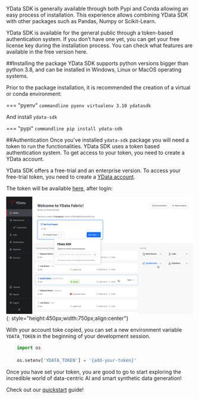 
YData SDK is generally available through both Pypi and Conda allowing an easy process of installation. This experience allows combining YData SDK with other packages such as Pandas, Numpy or Scikit-Learn. 

YData SDK is available for the general public through a token-based authentication system. If you don’t have one yet, you can get your free license key during the installation process. You can check what features are available in the free version here.

##Installing the package
YData SDK supports python versions bigger than python 3.8, and can be installed in Windows, Linux or MacOS operating systems. 

Prior to the package installation, it is recommended the creation of a virtual or conda environment:

=== "pyenv"
    ``` commandline
    pyenv virtualenv 3.10 ydatasdk
    ```

And install `ydata-sdk`

=== "pypi"
    ``` commandline
    pip install ydata-sdk
    ```

##Authentication
Once you've installed `ydata-sdk` package you will need a token to run the functionalities.
YData SDK uses a token based authentication system. To get access to your token, you need to create a YData account.

YData SDK offers a free-trial and an enterprise version. To access your free-trial token, you need to create a [YData account](https://ydata.ai/ydata-fabric-free-trial).

The token will be available [here](https://fabric.ydata.ai), after login:

![SDK Token](../assets/fabric_sdk_token.png){: style="height:450px;width:750px;align:center"}

With your account toke copied, you can set a new environment variable `YDATA_TOKEN` in the beginning of your development session.

``` python
    import os
    
    os.setenv['YDATA_TOKEN'] = '{add-your-token}'
```

Once you have set your token, you are good to go to start exploring the incredible world of data-centric AI and smart synthetic data generation! 

Check out our [quickstart](https://ydata-sdk.ydata.ai/getting-started/quickstart/) guide!
